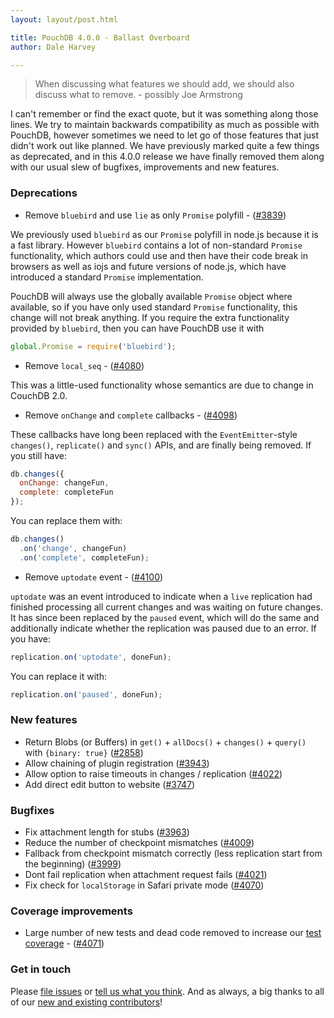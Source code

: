 ```yaml
---
layout: layout/post.html

title: PouchDB 4.0.0 - Ballast Overboard
author: Dale Harvey

---
```


> When discussing what features we should add,
> we should also discuss what to remove. - possibly Joe Armstrong

I can't remember or find the exact quote, but it was something along those lines. We try to maintain backwards compatibility as much as possible with PouchDB, however sometimes we need to let go of those features that just didn't work out like planned. We have previously marked quite a few things as deprecated, and in this 4.0.0 release we have finally removed them along with our usual slew of bugfixes, improvements and new features.

### Deprecations

* Remove `bluebird` and use `lie` as only `Promise` polyfill - ([#3839](https://github.com/pouchdb/pouchdb/issues/3839))

We previously used `bluebird` as our `Promise` polyfill in node.js because it is a fast library. However `bluebird` contains a lot of non-standard `Promise` functionality, which authors could use and then have their code break in browsers as well as iojs and future versions of node.js, which have introduced a standard `Promise` implementation.

PouchDB will always use the globally available `Promise` object where available, so if you have only used standard `Promise` functionality, this change will not break anything. If you require the extra functionality provided by `bluebird`, then you can have PouchDB use it with

```js
global.Promise = require('bluebird');
````

* Remove `local_seq` - ([#4080](https://github.com/pouchdb/pouchdb/issues/4080))

This was a little-used functionality whose semantics are due to change in CouchDB 2.0.

* Remove `onChange` and `complete` callbacks - ([#4098](https://github.com/pouchdb/pouchdb/issues/4098))

These callbacks have long been replaced with the `EventEmitter`-style `changes()`, `replicate()` and `sync()` APIs, and are finally being removed. If you still have:

```js
db.changes({
  onChange: changeFun,
  complete: completeFun
});
```

You can replace them with:

```js
db.changes()
  .on('change', changeFun)
  .on('complete', completeFun);
```

* Remove `uptodate` event - ([#4100](https://github.com/pouchdb/pouchdb/issues/4100))

`uptodate` was an event introduced to indicate when a `live` replication had finished processing all current changes and was waiting on future changes. It has since been replaced by the `paused` event, which will do the same and additionally indicate whether the replication was paused due to an error. If you have:

```js
replication.on('uptodate', doneFun);
```

You can replace it with:

```js
replication.on('paused', doneFun);
```

### New features

* Return Blobs (or Buffers) in `get()` + `allDocs()` + `changes()` + `query()` with `{binary: true}` ([#2858](https://github.com/pouchdb/pouchdb/issues/2858))
* Allow chaining of plugin registration ([#3943](https://github.com/pouchdb/pouchdb/issues/3943))
* Allow option to raise timeouts in changes / replication ([#4022](https://github.com/pouchdb/pouchdb/issues/4022))
* Add direct edit button to website ([#3747](https://github.com/pouchdb/pouchdb/issues/3747))

### Bugfixes

* Fix attachment length for stubs ([#3963](https://github.com/pouchdb/pouchdb/issues/3963))
* Reduce the number of checkpoint mismatches ([#4009](https://github.com/pouchdb/pouchdb/issues/4009))
* Fallback from checkpoint mismatch correctly (less replication start from the beginning) ([#3999](https://github.com/pouchdb/pouchdb/issues/3999))
* Dont fail replication when attachment request fails ([#4021](https://github.com/pouchdb/pouchdb/issues/4021))
* Fix check for `localStorage` in Safari private mode ([#4070](https://github.com/pouchdb/pouchdb/issues/4070))

### Coverage improvements

* Large number of new tests and dead code removed to increase our [test coverage](https://coveralls.io/github/pouchdb/pouchdb/) - ([#4071](https://github.com/pouchdb/pouchdb/issues/4071))

### Get in touch

Please [file issues](https://github.com/pouchdb/pouchdb/issues) or [tell us what you think](https://github.com/pouchdb/pouchdb/blob/master/CONTRIBUTING.md#get-in-touch). And as always, a big thanks to all of our [new and existing contributors](https://github.com/pouchdb/pouchdb/graphs/contributors)!

